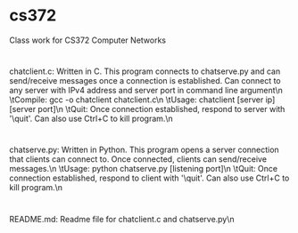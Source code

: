 # cs372
Class work for CS372 Computer Networks
#
chatclient.c: Written in C. This program connects to chatserve.py and can send/receive messages once a connection is established. Can connect to any server with IPv4 address and server port in command line argument\n
\tCompile: gcc -o chatclient chatclient.c\n
\tUsage: chatclient [server ip] [server port]\n
\tQuit: Once connection established, respond to server with '\quit'. Can also use Ctrl+C to kill program.\n
#
chatserve.py: Written in Python. This program opens a server connection that clients can connect to. Once connected, clients
can send/receive messages.\n
\tUsage: python chatserve.py [listening port]\n
\tQuit: Once connection established, respond to client with '\quit'. Can also use Ctrl+C to kill program.\n
#
README.md: Readme file for chatclient.c and chatserve.py\n
